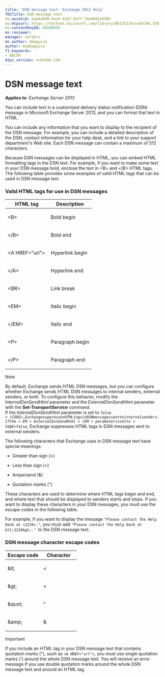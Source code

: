 ```yaml
---
title: 'DSN message text: Exchange 2013 Help'
TOCTitle: DSN message text
ms:assetid: eae4a050-5ecb-4c87-b377-74edb93a5995
ms:mtpsurl: https://technet.microsoft.com/library/Bb125135(v=EXCHG.150)
ms:contentKeyID: 49286855
ms.reviewer: 
manager: serdars
ms.author: dmaguire
author: msdmaguire
f1.keywords:
- NOCSH
mtps_version: v=EXCHG.150
---
```


# DSN message text

_**Applies to:** Exchange Server 2013_

You can include text in a customized delivery status notification (DSN) message in Microsoft Exchange Server 2013, and you can format that text in HTML.

You can include any information that you want to display to the recipient of the DSN message. For example, you can include a detailed description of the DSN, contact information for your help desk, and a link to your support department's Web site. Each DSN message can contain a maximum of 512 characters.

Because DSN messages can be displayed in HTML, you can embed HTML formatting tags in the DSN text. For example, if you want to make some text in your DSN message bold, enclose the text in \<B\> and \</B\> HTML tags. The following table provides some examples of valid HTML tags that can be used in DSN message text.

### Valid HTML tags for use in DSN messages

<table>
<colgroup>
<col style="width: 50%" />
<col style="width: 50%" />
</colgroup>
<thead>
<tr class="header">
<th>HTML tag</th>
<th>Description</th>
</tr>
</thead>
<tbody>
<tr class="odd">
<td><p>&lt;B&gt;</p></td>
<td><p>Bold begin</p></td>
</tr>
<tr class="even">
<td><p>&lt;/B&gt;</p></td>
<td><p>Bold end</p></td>
</tr>
<tr class="odd">
<td><p>&lt;A HREF=&quot;url&quot;&gt;</p></td>
<td><p>Hyperlink begin</p></td>
</tr>
<tr class="even">
<td><p>&lt;/A&gt;</p></td>
<td><p>Hyperlink end</p></td>
</tr>
<tr class="odd">
<td><p>&lt;BR&gt;</p></td>
<td><p>Link break</p></td>
</tr>
<tr class="even">
<td><p>&lt;EM&gt;</p></td>
<td><p>Italic begin</p></td>
</tr>
<tr class="odd">
<td><p>&lt;/EM&gt;</p></td>
<td><p>Italic end</p></td>
</tr>
<tr class="even">
<td><p>&lt;P&gt;</p></td>
<td><p>Paragraph begin</p></td>
</tr>
<tr class="odd">
<td><p>&lt;/P&gt;</p></td>
<td><p>Paragraph end</p></td>
</tr>
</tbody>
</table>

> [!NOTE]
> By default, Exchange sends HTML DSN messages, but you can configure whether Exchange sends HTML DSN messages to internal senders, external senders, or both. To configure this behavior, modify the <EM>InternalDsnSendHtml</EM> parameter and the <EM>ExternalDsnSendHtml</EM> parameter with the <STRONG>Set-TransportService</STRONG> command.<BR>If the <EM>InternalDsnSendHtml</EM> parameter is set to <CODE>$false</CODE>, Exchange suppresses HTML tags in DSN messages sent to internal senders. If the <EM>ExternalDsnSendHtml</EM> parameter is set to <CODE>$false</CODE>, Exchange suppresses HTML tags in DSN messages sent to external senders.

The following characters that Exchange uses in DSN message text have special meanings:

  - Greater than sign (\>)

  - Less than sign (\<)

  - Ampersand (&)

  - Quotation marks (")

These characters are used to determine where HTML tags begin and end, and where text that should be displayed to senders starts and stops. If you want to display these characters in your DSN messages, you must use the escape codes in the following table.

For example, if you want to display the message `"Please contact the Help Desk at <1234>."`, you must add `"Please contact the Help Desk at &lt;1234&gt;." `to the DSN message text.

### DSN message character escape codes

<table>
<colgroup>
<col style="width: 50%" />
<col style="width: 50%" />
</colgroup>
<thead>
<tr class="header">
<th>Escape code</th>
<th>Character</th>
</tr>
</thead>
<tbody>
<tr class="odd">
<td><p>&amp;lt;</p></td>
<td><p>&lt;</p></td>
</tr>
<tr class="even">
<td><p>&amp;gt;</p></td>
<td><p>&gt;</p></td>
</tr>
<tr class="odd">
<td><p>&amp;quot;</p></td>
<td><p>&quot;</p></td>
</tr>
<tr class="even">
<td><p>&amp;amp;</p></td>
<td><p>&amp;</p></td>
</tr>
</tbody>
</table>

> [!IMPORTANT]
> If you include an HTML tag in your DSN message text that contains quotation marks ("), such as <CODE>&lt;A HREF="url"&gt;</CODE>, you must use single quotation marks (') around the whole DSN message text. You will receive an error message if you use double quotation marks around the whole DSN message text and around an HTML tag.
